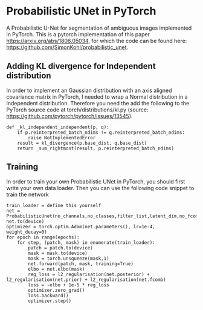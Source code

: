 # Probabilistic UNet in PyTorch
A Probabilistic U-Net for segmentation of ambiguous images implemented in PyTorch. This is a pytorch implementation of this paper https://arxiv.org/abs/1806.05034, for which the code can be found here: https://github.com/SimonKohl/probabilistic_unet. 

## Adding KL divergence for Independent distribution
In order to implement an Gaussian distribution with an axis aligned covariance matrix in PyTorch, I needed to wrap a Normal distribution in a Independent distribution. Therefore you need the add the following to the PyTorch source code at torch/distributions/kl.py (source: https://github.com/pytorch/pytorch/issues/13545).

```
def _kl_independent_independent(p, q):
    if p.reinterpreted_batch_ndims != q.reinterpreted_batch_ndims:
        raise NotImplementedError
    result = kl_divergence(p.base_dist, q.base_dist)
    return _sum_rightmost(result, p.reinterpreted_batch_ndims)
```
    
## Training
In order to train your own Probabilistic UNet in PyTorch, you should first write your own data loader. Then you can use the following code snippet to train the network

```
train_loader = define this yourself
net = ProbabilisticUnet(no_channels,no_classes,filter_list,latent_dim,no_fcomb_convs,beta)
net.to(device)
optimizer = torch.optim.Adam(net.parameters(), lr=1e-4, weight_decay=0)
for epoch in range(epochs):
    for step, (patch, mask) in enumerate(train_loader): 
        patch = patch.to(device)
        mask = mask.to(device)
        mask = torch.unsqueeze(mask,1)
        net.forward(patch, mask, training=True)
        elbo = net.elbo(mask)
        reg_loss = l2_regularisation(net.posterior) + l2_regularisation(net.prior) + l2_regularisation(net.fcomb)
        loss = -elbo + 1e-5 * reg_loss
        optimizer.zero_grad()
        loss.backward()
        optimizer.step()
```
